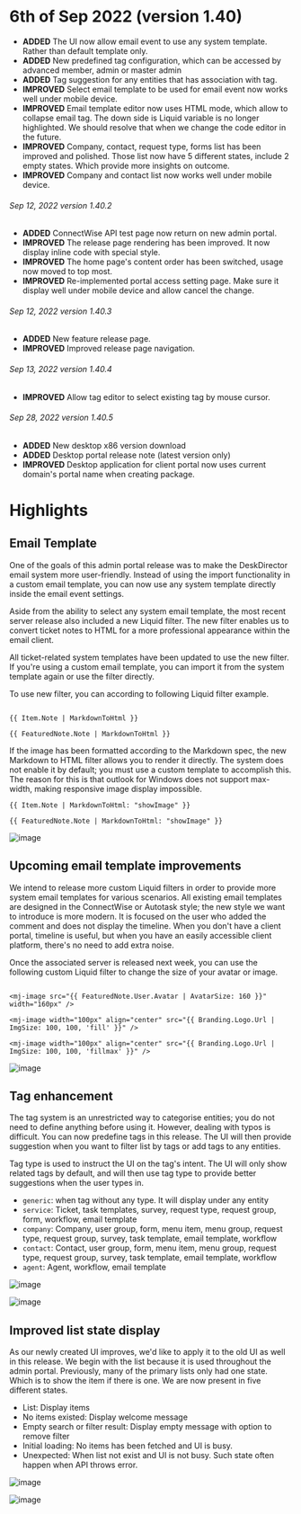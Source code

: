 # 6th of Sep 2022 (version 1.40)

- **ADDED** The UI now allow email event to use any system template. Rather than default template only.
- **ADDED** New predefined tag configuration, which can be accessed by advanced member, admin or master admin
- **ADDED** Tag suggestion for any entities that has association with tag.
- **IMPROVED** Select email template to be used for email event now works well under mobile device.
- **IMPROVED** Email template editor now uses HTML mode, which allow to collapse email tag. The down side is Liquid variable is no longer highlighted. We should resolve that when we change the code editor in the future.
- **IMPROVED** Company, contact, request type, forms list has been improved and polished. Those list now have 5 different states, include 2 empty states. Which provide more insights on outcome.
- **IMPROVED** Company and contact list now works well under mobile device.

###### Sep 12, 2022 version 1.40.2
- **ADDED** ConnectWise API test page now return on new admin portal.
- **IMPROVED** The release page rendering has been improved. It now display inline code with special style.
- **IMPROVED** The home page's content order has been switched, usage now moved to top most.
- **IMPROVED** Re-implemented portal access setting page. Make sure it display well under mobile device and allow cancel the change.

###### Sep 12, 2022 version 1.40.3
- **ADDED** New feature release page.
- **IMPROVED** Improved release page navigation.

###### Sep 13, 2022 version 1.40.4
- **IMPROVED** Allow tag editor to select existing tag by mouse cursor. 

###### Sep 28, 2022 version 1.40.5
- **ADDED** New desktop x86 version download
- **ADDED** Desktop portal release note (latest version only)
- **IMPROVED** Desktop application for client portal now uses current domain's portal name when creating package.

# Highlights

## Email Template

One of the goals of this admin portal release was to make the DeskDirector email system more user-friendly. Instead of using the import functionality in a custom email template, you can now use any system template directly inside the email event settings.

Aside from the ability to select any system email template, the most recent server release also included a new Liquid filter. The new filter enables us to convert ticket notes to HTML for a more professional appearance within the email client.

All ticket-related system templates have been updated to use the new filter. If you're using a custom email template, you can import it from the system template again or use the filter directly.

To use new filter, you can according to following Liquid filter example.

```

{{ Item.Note | MarkdownToHtml }}

{{ FeaturedNote.Note | MarkdownToHtml }}

```

If the image has been formatted according to the Markdown spec, the new Markdown to HTML filter allows you to render it directly. The system does not enable it by default; you must use a custom template to accomplish this. The reason for this is that outlook for Windows does not support max-width, making responsive image display impossible. 

```
{{ Item.Note | MarkdownToHtml: "showImage" }}

{{ FeaturedNote.Note | MarkdownToHtml: "showImage" }}

```

![image](https://user-images.githubusercontent.com/1712143/188545028-c39d33dd-9dac-4742-b6ff-7050c2d5c3ef.png)

## Upcoming email template improvements

We intend to release more custom Liquid filters in order to provide more system email templates for various scenarios. All existing email templates are designed in the ConnectWise or Autotask style; the new style we want to introduce is more modern. It is focused on the user who added the comment and does not display the timeline. When you don't have a client portal, timeline is useful, but when you have an easily accessible client platform, there's no need to add extra noise. 

Once the associated server is released next week, you can use the following custom Liquid filter to change the size of your avatar or image. 

```

<mj-image src="{{ FeaturedNote.User.Avatar | AvatarSize: 160 }}" width="160px" />

<mj-image width="100px" align="center" src="{{ Branding.Logo.Url | ImgSize: 100, 100, 'fill' }}" />

<mj-image width="100px" align="center" src="{{ Branding.Logo.Url | ImgSize: 100, 100, 'fillmax' }}" />

```

![image](https://user-images.githubusercontent.com/1712143/188546106-04fa189e-11c4-4b14-8139-87a7c84888e9.png)

## Tag enhancement

The tag system is an unrestricted way to categorise entities; you do not need to define anything before using it. However, dealing with typos is difficult. You can now predefine tags in this release. The UI will then provide suggestion when you want to filter list by tags or add tags to any entities.

Tag type is used to instruct the UI on the tag's intent. The UI will only show related tags by default, and will then use tag type to provide better suggestions when the user types in. 

- `generic`: when tag without any type. It will display under any entity
- `service`: Ticket, task templates, survey, request type, request group, form, workflow, email template
- `company`: Company, user group, form, menu item, menu group, request type, request group, survey, task template, email template, workflow
- `contact`: Contact, user group, form, menu item, menu group, request type, request group, survey, task template, email template, workflow
- `agent`: Agent, workflow, email template

![image](https://user-images.githubusercontent.com/1712143/188547881-e426fbb6-3ec8-476d-bced-aed9c2bfbf74.png)

![image](https://user-images.githubusercontent.com/1712143/188547908-371d1dec-2476-4d5e-9736-20f9d76ad0bf.png)

## Improved list state display

As our newly created UI improves, we'd like to apply it to the old UI as well in this release. We begin with the list because it is used throughout the admin portal. Previously, many of the primary lists only had one state. Which is to show the item if there is one. We are now present in five different states. 

- List: Display items
- No items existed: Display welcome message
- Empty search or filter result: Display empty message with option to remove filter
- Initial loading: No items has been fetched and UI is busy.
- Unexpected: When list not exist and UI is not busy. Such state often happen when API throws error.

![image](https://user-images.githubusercontent.com/1712143/188549490-36c04ba5-b73f-4715-a454-4fe748bf3fd5.png)

![image](https://user-images.githubusercontent.com/1712143/188549532-1e06d7fc-2c91-408b-8d99-a0e7fbb0029b.png)


